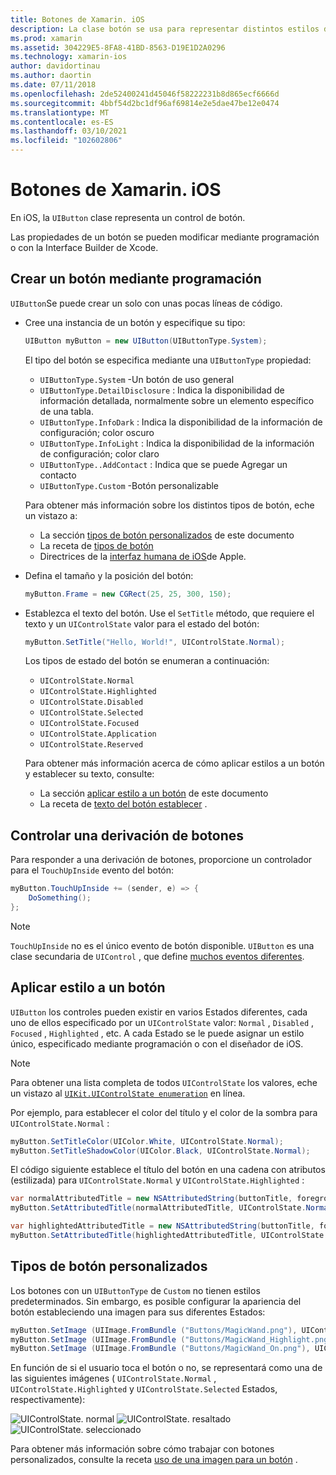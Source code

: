 ```yaml
---
title: Botones de Xamarin. iOS
description: La clase botón se usa para representar distintos estilos de botón en pantallas de iOS. En esta guía se presentan las diferentes opciones para trabajar con botones en iOS.
ms.prod: xamarin
ms.assetid: 304229E5-8FA8-41BD-8563-D19E1D2A0296
ms.technology: xamarin-ios
author: davidortinau
ms.author: daortin
ms.date: 07/11/2018
ms.openlocfilehash: 2de52400241d45046f58222231b8d865ecf6666d
ms.sourcegitcommit: 4bbf54d2bc1df96af69814e2e5dae47be12e0474
ms.translationtype: MT
ms.contentlocale: es-ES
ms.lasthandoff: 03/10/2021
ms.locfileid: "102602806"
---
```

# <a name="buttons-in-xamarinios"></a>Botones de Xamarin. iOS

En iOS, la `UIButton` clase representa un control de botón.

Las propiedades de un botón se pueden modificar mediante programación o con la Interface Builder de Xcode.

## <a name="creating-a-button-programmatically"></a>Crear un botón mediante programación

`UIButton`Se puede crear un solo con unas pocas líneas de código.

- Cree una instancia de un botón y especifique su tipo:

  ```csharp
  UIButton myButton = new UIButton(UIButtonType.System);
  ```

  El tipo del botón se especifica mediante una `UIButtonType` propiedad:

  - `UIButtonType.System` -Un botón de uso general
  - `UIButtonType.DetailDisclosure` : Indica la disponibilidad de información detallada, normalmente sobre un elemento específico de una tabla.
  - `UIButtonType.InfoDark` : Indica la disponibilidad de la información de configuración; color oscuro
  - `UIButtonType.InfoLight` : Indica la disponibilidad de la información de configuración; color claro
  - `UIButtonType..AddContact` : Indica que se puede Agregar un contacto
  - `UIButtonType.Custom` -Botón personalizable

  Para obtener más información sobre los distintos tipos de botón, eche un vistazo a:
  
  - La sección [tipos de botón personalizados](#custom-button-types) de este documento
  - La receta de [tipos de botón](https://github.com/xamarin/recipes/tree/master/Recipes/ios/standard_controls/buttons/create_different_types_of_buttons)
  - Directrices de la [interfaz humana de iOS](https://developer.apple.com/design/human-interface-guidelines/ios/controls/buttons/)de Apple.

- Defina el tamaño y la posición del botón:

  ```csharp
  myButton.Frame = new CGRect(25, 25, 300, 150);
  ```

- Establezca el texto del botón. Use el `SetTitle` método, que requiere el texto y un `UIControlState` valor para el estado del botón:

  ```csharp
  myButton.SetTitle("Hello, World!", UIControlState.Normal);
  ```
  
  Los tipos de estado del botón se enumeran a continuación:
  
  - `UIControlState.Normal`
  - `UIControlState.Highlighted`
  - `UIControlState.Disabled`
  - `UIControlState.Selected`
  - `UIControlState.Focused`
  - `UIControlState.Application`
  - `UIControlState.Reserved`
  
  Para obtener más información acerca de cómo aplicar estilos a un botón y establecer su texto, consulte:

  - La sección [aplicar estilo a un botón](#styling-a-button) de este documento
  - La receta de [texto del botón establecer](https://github.com/xamarin/recipes/tree/master/Recipes/ios/standard_controls/buttons/set_button_text) .

## <a name="handling-a-button-tap"></a>Controlar una derivación de botones

Para responder a una derivación de botones, proporcione un controlador para el `TouchUpInside` evento del botón:

```csharp
myButton.TouchUpInside += (sender, e) => {
    DoSomething();
};
```

> [!NOTE]
> `TouchUpInside` no es el único evento de botón disponible. `UIButton` es una clase secundaria de `UIControl` , que define [muchos eventos diferentes](xref:UIKit.UIControlEvent).

## <a name="styling-a-button"></a>Aplicar estilo a un botón

`UIButton` los controles pueden existir en varios Estados diferentes, cada uno de ellos especificado por un `UIControlState` valor: `Normal` , `Disabled` , `Focused` , `Highlighted` , etc. A cada Estado se le puede asignar un estilo único, especificado mediante programación o con el diseñador de iOS.

> [!NOTE]
> Para obtener una lista completa de todos `UIControlState` los valores, eche un vistazo al [`UIKit.UIControlState enumeration`](xref:UIKit.UIControlState)
> en línea.

Por ejemplo, para establecer el color del título y el color de la sombra para `UIControlState.Normal` :

```csharp
myButton.SetTitleColor(UIColor.White, UIControlState.Normal);
myButton.SetTitleShadowColor(UIColor.Black, UIControlState.Normal);
```

El código siguiente establece el título del botón en una cadena con atributos (estilizada) para `UIControlState.Normal` y `UIControlState.Highlighted` :

```csharp
var normalAttributedTitle = new NSAttributedString(buttonTitle, foregroundColor: UIColor.Blue, strikethroughStyle: NSUnderlineStyle.Single);
myButton.SetAttributedTitle(normalAttributedTitle, UIControlState.Normal);

var highlightedAttributedTitle = new NSAttributedString(buttonTitle, foregroundColor: UIColor.Green, strikethroughStyle: NSUnderlineStyle.Thick);
myButton.SetAttributedTitle(highlightedAttributedTitle, UIControlState.Highlighted);
```

## <a name="custom-button-types"></a>Tipos de botón personalizados

Los botones con un `UIButtonType` de `Custom` no tienen estilos predeterminados. Sin embargo, es posible configurar la apariencia del botón estableciendo una imagen para sus diferentes Estados:

```csharp
myButton.SetImage (UIImage.FromBundle ("Buttons/MagicWand.png"), UIControlState.Normal);
myButton.SetImage (UIImage.FromBundle ("Buttons/MagicWand_Highlight.png"), UIControlState.Highlighted);
myButton.SetImage (UIImage.FromBundle ("Buttons/MagicWand_On.png"), UIControlState.Selected);
```

En función de si el usuario toca el botón o no, se representará como una de las siguientes imágenes ( `UIControlState.Normal` , `UIControlState.Highlighted` y `UIControlState.Selected` Estados, respectivamente):

![UIControlState. normal](buttons-images/image22.png "UIControlState. normal") 
 ![UIControlState. resaltado](buttons-images/image23.png "UIControlState. resaltado") 
 ![UIControlState. seleccionado](buttons-images/image24.png "UIControlState. seleccionado")

Para obtener más información sobre cómo trabajar con botones personalizados, consulte la receta [uso de una imagen para un botón](https://github.com/xamarin/recipes/tree/master/Recipes/ios/standard_controls/buttons/use_an_image_for_a_button) .
